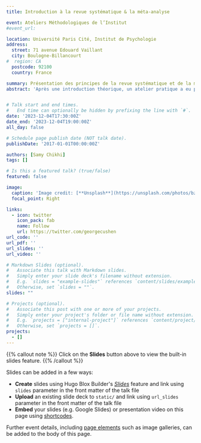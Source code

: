 ```yaml
---
title: Introduction à la revue systématique & la méta-analyse

event: Ateliers Méthodologiques de l’Institut
#event_url:

location: Université Paris Cité, Institut de Psychologie
address:
  street: 71 avenue Edouard Vaillant
  city: Boulogne-Billancourt
#  region: CA
  postcode: 92100
  country: France

summary: Présentation des principes de la revue systématique et de la méta-analyse.
abstract: 'Après une introduction théorique, un atelier pratique a eu pour objectif de mettre en pratique les principales étapes de la méta-analyse en utilisant le logiciel R Studio.'


# Talk start and end times.
#   End time can optionally be hidden by prefixing the line with `#`.
date: '2023-12-04T17:30:00Z'
date_end: '2023-12-04T19:00:00Z'
all_day: false

# Schedule page publish date (NOT talk date).
publishDate: '2017-01-01T00:00:00Z'

authors: [Samy Chikhi]
tags: []

# Is this a featured talk? (true/false)
featured: false

image:
  caption: 'Image credit: [**Unsplash**](https://unsplash.com/photos/bzdhc5b3Bxs)'
  focal_point: Right

links:
  - icon: twitter
    icon_pack: fab
    name: Follow
    url: https://twitter.com/georgecushen
url_code: ''
url_pdf: ''
url_slides: ''
url_video: ''

# Markdown Slides (optional).
#   Associate this talk with Markdown slides.
#   Simply enter your slide deck's filename without extension.
#   E.g. `slides = "example-slides"` references `content/slides/example-slides.md`.
#   Otherwise, set `slides = ""`.
slides: ""

# Projects (optional).
#   Associate this post with one or more of your projects.
#   Simply enter your project's folder or file name without extension.
#   E.g. `projects = ["internal-project"]` references `content/project/deep-learning/index.md`.
#   Otherwise, set `projects = []`.
projects:
  - []
---
```


{{% callout note %}}
Click on the **Slides** button above to view the built-in slides feature.
{{% /callout %}}

Slides can be added in a few ways:

- **Create** slides using Hugo Blox Builder's [_Slides_](https://docs.hugoblox.com/reference/content-types/) feature and link using `slides` parameter in the front matter of the talk file
- **Upload** an existing slide deck to `static/` and link using `url_slides` parameter in the front matter of the talk file
- **Embed** your slides (e.g. Google Slides) or presentation video on this page using [shortcodes](https://docs.hugoblox.com/reference/markdown/).

Further event details, including [page elements](https://docs.hugoblox.com/reference/markdown/) such as image galleries, can be added to the body of this page.
